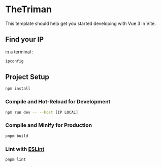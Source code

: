 # TheTriman

This template should help get you started developing with Vue 3 in Vite.

## Find your IP
in a terminal :

```sh
ipconfig
```

## Project Setup

```sh
npm install
```

### Compile and Hot-Reload for Development

```sh
npm run dev -- --host [IP LOCAL]
```

### Compile and Minify for Production

```sh
pnpm build
```

### Lint with [ESLint](https://eslint.org/)

```sh
pnpm lint
```

